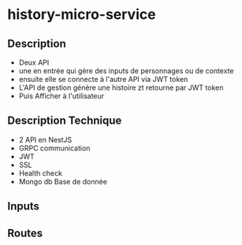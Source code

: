 # history-micro-service

## Description 

- Deux API
- une en entrée qui gère des inputs de personnages ou de contexte
- ensuite elle se connecte à l'autre API via JWT token 
- L'API de gestion génère une histoire zt retourne par JWT token
- Puis Afficher à l'utilisateur

## Description Technique 

- 2 API en NestJS
- GRPC communication
- JWT 
- SSL
- Health check
- Mongo db Base de donnée 

## Inputs

## Routes 
